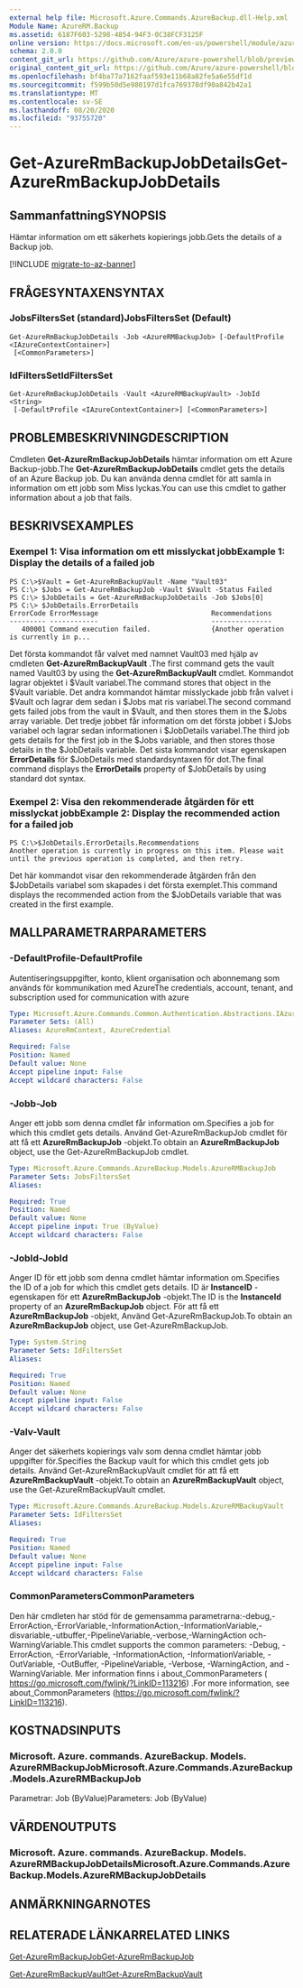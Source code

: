 ```yaml
---
external help file: Microsoft.Azure.Commands.AzureBackup.dll-Help.xml
Module Name: AzureRM.Backup
ms.assetid: 6187F603-5298-4854-94F3-0C38FCF3125F
online version: https://docs.microsoft.com/en-us/powershell/module/azurerm.backup/get-azurermbackupjobdetails
schema: 2.0.0
content_git_url: https://github.com/Azure/azure-powershell/blob/preview/src/ResourceManager/AzureBackup/Commands.AzureBackup/help/Get-AzureRmBackupJobDetails.md
original_content_git_url: https://github.com/Azure/azure-powershell/blob/preview/src/ResourceManager/AzureBackup/Commands.AzureBackup/help/Get-AzureRmBackupJobDetails.md
ms.openlocfilehash: bf4ba77a7162faaf593e11b68a82fe5a6e55df1d
ms.sourcegitcommit: f599b50d5e980197d1fca769378df90a842b42a1
ms.translationtype: MT
ms.contentlocale: sv-SE
ms.lasthandoff: 08/20/2020
ms.locfileid: "93755720"
---
```

# <span data-ttu-id="3b7ea-101">Get-AzureRmBackupJobDetails</span><span class="sxs-lookup"><span data-stu-id="3b7ea-101">Get-AzureRmBackupJobDetails</span></span>

## <span data-ttu-id="3b7ea-102">Sammanfattning</span><span class="sxs-lookup"><span data-stu-id="3b7ea-102">SYNOPSIS</span></span>
<span data-ttu-id="3b7ea-103">Hämtar information om ett säkerhets kopierings jobb.</span><span class="sxs-lookup"><span data-stu-id="3b7ea-103">Gets the details of a Backup job.</span></span>

[!INCLUDE [migrate-to-az-banner](../../includes/migrate-to-az-banner.md)]

## <span data-ttu-id="3b7ea-104">FRÅGESYNTAXEN</span><span class="sxs-lookup"><span data-stu-id="3b7ea-104">SYNTAX</span></span>

### <span data-ttu-id="3b7ea-105">JobsFiltersSet (standard)</span><span class="sxs-lookup"><span data-stu-id="3b7ea-105">JobsFiltersSet (Default)</span></span>
```
Get-AzureRmBackupJobDetails -Job <AzureRMBackupJob> [-DefaultProfile <IAzureContextContainer>]
 [<CommonParameters>]
```

### <span data-ttu-id="3b7ea-106">IdFiltersSet</span><span class="sxs-lookup"><span data-stu-id="3b7ea-106">IdFiltersSet</span></span>
```
Get-AzureRmBackupJobDetails -Vault <AzureRMBackupVault> -JobId <String>
 [-DefaultProfile <IAzureContextContainer>] [<CommonParameters>]
```

## <span data-ttu-id="3b7ea-107">PROBLEMBESKRIVNING</span><span class="sxs-lookup"><span data-stu-id="3b7ea-107">DESCRIPTION</span></span>
<span data-ttu-id="3b7ea-108">Cmdleten **Get-AzureRmBackupJobDetails** hämtar information om ett Azure Backup-jobb.</span><span class="sxs-lookup"><span data-stu-id="3b7ea-108">The **Get-AzureRmBackupJobDetails** cmdlet gets the details of an Azure Backup job.</span></span>
<span data-ttu-id="3b7ea-109">Du kan använda denna cmdlet för att samla in information om ett jobb som Miss lyckas.</span><span class="sxs-lookup"><span data-stu-id="3b7ea-109">You can use this cmdlet to gather information about a job that fails.</span></span>

## <span data-ttu-id="3b7ea-110">BESKRIVS</span><span class="sxs-lookup"><span data-stu-id="3b7ea-110">EXAMPLES</span></span>

### <span data-ttu-id="3b7ea-111">Exempel 1: Visa information om ett misslyckat jobb</span><span class="sxs-lookup"><span data-stu-id="3b7ea-111">Example 1: Display the details of a failed job</span></span>
```
PS C:\>$Vault = Get-AzureRmBackupVault -Name "Vault03" 
PS C:\> $Jobs = Get-AzureRmBackupJob -Vault $Vault -Status Failed
PS C:\> $JobDetails = Get-AzureRmBackupJobDetails -Job $Jobs[0]
PS C:\> $JobDetails.ErrorDetails
ErrorCode ErrorMessage                            Recommendations
--------- ------------                            ---------------
   400001 Command execution failed.               {Another operation is currently in p...
```

<span data-ttu-id="3b7ea-112">Det första kommandot får valvet med namnet Vault03 med hjälp av cmdleten **Get-AzureRmBackupVault** .</span><span class="sxs-lookup"><span data-stu-id="3b7ea-112">The first command gets the vault named Vault03 by using the **Get-AzureRmBackupVault** cmdlet.</span></span>
<span data-ttu-id="3b7ea-113">Kommandot lagrar objektet i $Vault variabel.</span><span class="sxs-lookup"><span data-stu-id="3b7ea-113">The command stores that object in the $Vault variable.</span></span>
<span data-ttu-id="3b7ea-114">Det andra kommandot hämtar misslyckade jobb från valvet i $Vault och lagrar dem sedan i $Jobs mat ris variabel.</span><span class="sxs-lookup"><span data-stu-id="3b7ea-114">The second command gets failed jobs from the vault in $Vault, and then stores them in the $Jobs array variable.</span></span>
<span data-ttu-id="3b7ea-115">Det tredje jobbet får information om det första jobbet i $Jobs variabel och lagrar sedan informationen i $JobDetails variabel.</span><span class="sxs-lookup"><span data-stu-id="3b7ea-115">The third job gets details for the first job in the $Jobs variable, and then stores those details in the $JobDetails variable.</span></span>
<span data-ttu-id="3b7ea-116">Det sista kommandot visar egenskapen **ErrorDetails** för $JobDetails med standardsyntaxen för dot.</span><span class="sxs-lookup"><span data-stu-id="3b7ea-116">The final command displays the **ErrorDetails** property of $JobDetails by using standard dot syntax.</span></span>

### <span data-ttu-id="3b7ea-117">Exempel 2: Visa den rekommenderade åtgärden för ett misslyckat jobb</span><span class="sxs-lookup"><span data-stu-id="3b7ea-117">Example 2: Display the recommended action for a failed job</span></span>
```
PS C:\>$JobDetails.ErrorDetails.Recommendations
Another operation is currently in progress on this item. Please wait until the previous operation is completed, and then retry.
```

<span data-ttu-id="3b7ea-118">Det här kommandot visar den rekommenderade åtgärden från den $JobDetails variabel som skapades i det första exemplet.</span><span class="sxs-lookup"><span data-stu-id="3b7ea-118">This command displays the recommended action from the $JobDetails variable that was created in the first example.</span></span>

## <span data-ttu-id="3b7ea-119">MALLPARAMETRAR</span><span class="sxs-lookup"><span data-stu-id="3b7ea-119">PARAMETERS</span></span>

### <span data-ttu-id="3b7ea-120">-DefaultProfile</span><span class="sxs-lookup"><span data-stu-id="3b7ea-120">-DefaultProfile</span></span>
<span data-ttu-id="3b7ea-121">Autentiseringsuppgifter, konto, klient organisation och abonnemang som används för kommunikation med Azure</span><span class="sxs-lookup"><span data-stu-id="3b7ea-121">The credentials, account, tenant, and subscription used for communication with azure</span></span>

```yaml
Type: Microsoft.Azure.Commands.Common.Authentication.Abstractions.IAzureContextContainer
Parameter Sets: (All)
Aliases: AzureRmContext, AzureCredential

Required: False
Position: Named
Default value: None
Accept pipeline input: False
Accept wildcard characters: False
```

### <span data-ttu-id="3b7ea-122">-Jobb</span><span class="sxs-lookup"><span data-stu-id="3b7ea-122">-Job</span></span>
<span data-ttu-id="3b7ea-123">Anger ett jobb som denna cmdlet får information om.</span><span class="sxs-lookup"><span data-stu-id="3b7ea-123">Specifies a job for which this cmdlet gets details.</span></span>
<span data-ttu-id="3b7ea-124">Använd Get-AzureRmBackupJob cmdlet för att få ett **AzureRmBackupJob** -objekt.</span><span class="sxs-lookup"><span data-stu-id="3b7ea-124">To obtain an **AzureRmBackupJob** object, use the Get-AzureRmBackupJob cmdlet.</span></span>

```yaml
Type: Microsoft.Azure.Commands.AzureBackup.Models.AzureRMBackupJob
Parameter Sets: JobsFiltersSet
Aliases:

Required: True
Position: Named
Default value: None
Accept pipeline input: True (ByValue)
Accept wildcard characters: False
```

### <span data-ttu-id="3b7ea-125">-JobId</span><span class="sxs-lookup"><span data-stu-id="3b7ea-125">-JobId</span></span>
<span data-ttu-id="3b7ea-126">Anger ID för ett jobb som denna cmdlet hämtar information om.</span><span class="sxs-lookup"><span data-stu-id="3b7ea-126">Specifies the ID of a job for which this cmdlet gets details.</span></span>
<span data-ttu-id="3b7ea-127">ID är **InstanceID** -egenskapen för ett **AzureRmBackupJob** -objekt.</span><span class="sxs-lookup"><span data-stu-id="3b7ea-127">The ID is the **InstanceId** property of an **AzureRmBackupJob** object.</span></span>
<span data-ttu-id="3b7ea-128">För att få ett **AzureRmBackupJob** -objekt, Använd Get-AzureRmBackupJob.</span><span class="sxs-lookup"><span data-stu-id="3b7ea-128">To obtain an **AzureRmBackupJob** object, use Get-AzureRmBackupJob.</span></span>

```yaml
Type: System.String
Parameter Sets: IdFiltersSet
Aliases:

Required: True
Position: Named
Default value: None
Accept pipeline input: False
Accept wildcard characters: False
```

### <span data-ttu-id="3b7ea-129">-Valv</span><span class="sxs-lookup"><span data-stu-id="3b7ea-129">-Vault</span></span>
<span data-ttu-id="3b7ea-130">Anger det säkerhets kopierings valv som denna cmdlet hämtar jobb uppgifter för.</span><span class="sxs-lookup"><span data-stu-id="3b7ea-130">Specifies the Backup vault for which this cmdlet gets job details.</span></span>
<span data-ttu-id="3b7ea-131">Använd Get-AzureRmBackupVault cmdlet för att få ett **AzureRmBackupVault** -objekt.</span><span class="sxs-lookup"><span data-stu-id="3b7ea-131">To obtain an **AzureRmBackupVault** object, use the Get-AzureRmBackupVault cmdlet.</span></span>

```yaml
Type: Microsoft.Azure.Commands.AzureBackup.Models.AzureRMBackupVault
Parameter Sets: IdFiltersSet
Aliases:

Required: True
Position: Named
Default value: None
Accept pipeline input: False
Accept wildcard characters: False
```

### <span data-ttu-id="3b7ea-132">CommonParameters</span><span class="sxs-lookup"><span data-stu-id="3b7ea-132">CommonParameters</span></span>
<span data-ttu-id="3b7ea-133">Den här cmdleten har stöd för de gemensamma parametrarna:-debug,-ErrorAction,-ErrorVariable,-InformationAction,-InformationVariable,-disvariable,-utbuffer,-PipelineVariable,-verbose,-WarningAction och-WarningVariable.</span><span class="sxs-lookup"><span data-stu-id="3b7ea-133">This cmdlet supports the common parameters: -Debug, -ErrorAction, -ErrorVariable, -InformationAction, -InformationVariable, -OutVariable, -OutBuffer, -PipelineVariable, -Verbose, -WarningAction, and -WarningVariable.</span></span> <span data-ttu-id="3b7ea-134">Mer information finns i about_CommonParameters ( https://go.microsoft.com/fwlink/?LinkID=113216) .</span><span class="sxs-lookup"><span data-stu-id="3b7ea-134">For more information, see about_CommonParameters (https://go.microsoft.com/fwlink/?LinkID=113216).</span></span>

## <span data-ttu-id="3b7ea-135">KOSTNADS</span><span class="sxs-lookup"><span data-stu-id="3b7ea-135">INPUTS</span></span>

### <span data-ttu-id="3b7ea-136">Microsoft. Azure. commands. AzureBackup. Models. AzureRMBackupJob</span><span class="sxs-lookup"><span data-stu-id="3b7ea-136">Microsoft.Azure.Commands.AzureBackup.Models.AzureRMBackupJob</span></span>
<span data-ttu-id="3b7ea-137">Parametrar: Job (ByValue)</span><span class="sxs-lookup"><span data-stu-id="3b7ea-137">Parameters: Job (ByValue)</span></span>

## <span data-ttu-id="3b7ea-138">VÄRDEN</span><span class="sxs-lookup"><span data-stu-id="3b7ea-138">OUTPUTS</span></span>

### <span data-ttu-id="3b7ea-139">Microsoft. Azure. commands. AzureBackup. Models. AzureRMBackupJobDetails</span><span class="sxs-lookup"><span data-stu-id="3b7ea-139">Microsoft.Azure.Commands.AzureBackup.Models.AzureRMBackupJobDetails</span></span>

## <span data-ttu-id="3b7ea-140">ANMÄRKNINGAR</span><span class="sxs-lookup"><span data-stu-id="3b7ea-140">NOTES</span></span>

## <span data-ttu-id="3b7ea-141">RELATERADE LÄNKAR</span><span class="sxs-lookup"><span data-stu-id="3b7ea-141">RELATED LINKS</span></span>

[<span data-ttu-id="3b7ea-142">Get-AzureRmBackupJob</span><span class="sxs-lookup"><span data-stu-id="3b7ea-142">Get-AzureRmBackupJob</span></span>](./Get-AzureRmBackupJob.md)

[<span data-ttu-id="3b7ea-143">Get-AzureRmBackupVault</span><span class="sxs-lookup"><span data-stu-id="3b7ea-143">Get-AzureRmBackupVault</span></span>](./Get-AzureRmBackupVault.md)


